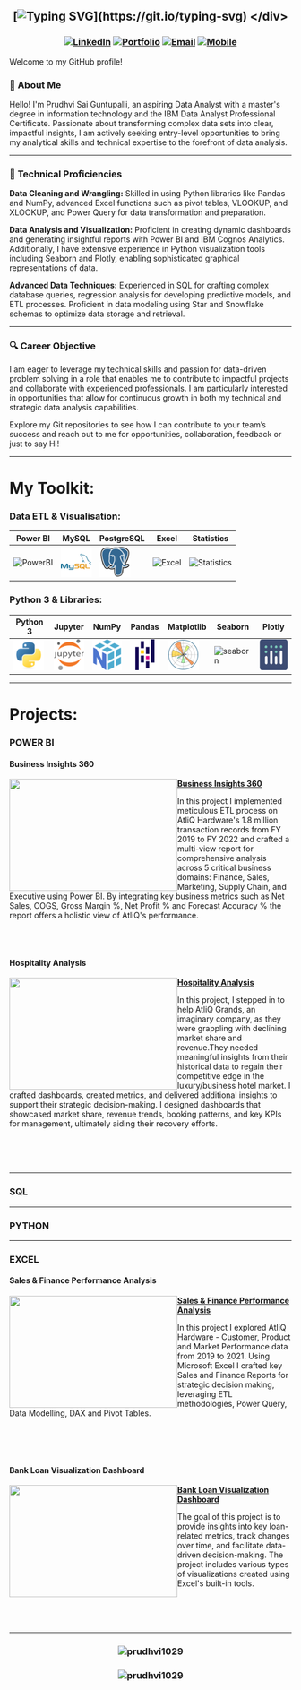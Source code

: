 <!-- ## <img src="https://storage.googleapis.com/gweb-cloudblog-publish/original_images/DataAnalytics.gif" width="60%" height="60%" align="center"> -->

## <div align="center"> [![Typing SVG](https://readme-typing-svg.demolab.com?font=Fira+Code&weight=600&size=27&duration=1000&pause=1500&center=true&vCenter=true&width=600&height=100&lines=Hi!+I+am+Prudhvi+Sai+Guntupalli.;I+am+a+Data+Enthusiast.;Checkout+my+Github+Portfolio+🥋!)](https://git.io/typing-svg) </div>

### <div align="center"> [![LinkedIn](https://img.shields.io/badge/|-LinkedIn-informational?style=flat&logo=linkedin&logoColor=white)](https://www.linkedin.com/in/prudhvisaiguntupalli/) [![Portfolio](https://img.shields.io/badge/|-Portfolio-333333?style=flat&logo=affine&logoColor=white)](https://mavenanalyts.io/profile/Sagar-More/206376940) [![Email](https://img.shields.io/badge/|-Email-D14836?style=flat&logo=gmail&logoColor=white)](mailto:connect2prudhvisai@gmail.com) [![Mobile](https://img.shields.io/badge/|-(+1)5517276709-6AA84F?style=flat&logo=allocine&logoColor=white)]() </div>

Welcome to my GitHub profile!

### 🌟 **About Me**

Hello! I'm Prudhvi Sai Guntupalli, an aspiring Data Analyst with a master's degree in information technology and the IBM Data Analyst Professional Certificate. Passionate about transforming complex data sets into clear, impactful insights, I am actively seeking entry-level opportunities to bring my analytical skills and technical expertise to the forefront of data analysis.

---

### 🚀 **Technical Proficiencies**

**Data Cleaning and Wrangling:** Skilled in using Python libraries like Pandas and NumPy, advanced Excel functions such as pivot tables, VLOOKUP, and XLOOKUP, and Power Query for data transformation and preparation.

**Data Analysis and Visualization:** Proficient in creating dynamic dashboards and generating insightful reports with Power BI and IBM Cognos Analytics. Additionally, I have extensive experience in Python visualization tools including Seaborn and Plotly, enabling sophisticated graphical representations of data.

**Advanced Data Techniques:** Experienced in SQL for crafting complex database queries, regression analysis for developing predictive models, and ETL processes. Proficient in data modeling using Star and Snowflake schemas to optimize data storage and retrieval.

---

### 🔍 **Career Objective**

I am eager to leverage my technical skills and passion for data-driven problem solving in a role that enables me to contribute to impactful projects and collaborate with experienced professionals. I am particularly interested in opportunities that allow for continuous growth in both my technical and strategic data analysis capabilities.

Explore my Git repositories to see how I can contribute to your team’s success and reach out to me for opportunities, collaboration, feedback or just to say Hi!

---

# My Toolkit:

### Data ETL & Visualisation:
| Power BI | MySQL | PostgreSQL | Excel | Statistics |
|-|-|-|-|-|
| <img src="https://github.com/microsoft/PowerBI-Icons/blob/main/SVG/Power-BI.svg" title="PowerBI" alt="PowerBI" width="55" height="55"/> | <img src="https://github.com/devicons/devicon/blob/master/icons/mysql/mysql-original-wordmark.svg" title="MySQL" alt="MySQL" width="55" height="55"/> | <img src="https://github.com/devicons/devicon/blob/master/icons/postgresql/postgresql-original.svg" title="PostgreSQL" alt="PostgreSQL" width="55" height="55"/>  | <img src="https://github.com/user-attachments/assets/0ed55528-bc48-414a-91c5-0d3d6da434d7" title="Excel" alt="Excel" width="55" height="55"/> | <img src="https://github.com/user-attachments/assets/00a1beaf-7537-4903-aaa5-9ef328048317" title="Statistics" alt="Statistics" width="55" height="55"/> |

### Python 3 & Libraries:
| Python 3 | Jupyter | NumPy | Pandas | Matplotlib | Seaborn | Plotly |
|-|-|-|-|-|-|-|
| <img src="https://github.com/devicons/devicon/blob/master/icons/python/python-original.svg" title="Python" alt="Python" width="55" height="55"/> | <img src="https://github.com/devicons/devicon/blob/master/icons/jupyter/jupyter-original-wordmark.svg" title="Jupiter" alt="Jupiter" width="55" height="55"/> | <img src="https://github.com/devicons/devicon/blob/master/icons/numpy/numpy-original.svg" title="Numpy" alt="Numpy" width="55" height="55"/> | <img src="https://github.com/devicons/devicon/blob/master/icons/pandas/pandas-original.svg" title="Pandas" alt="Pandas" width="55" height="55"/> | <img src="https://github.com/devicons/devicon/blob/master/icons/matplotlib/matplotlib-original.svg" title="matplotlib" alt="matplotlib" width="55" height="55"/> | <img src="https://cdn.worldvectorlogo.com/logos/seaborn-1.svg" title="seaborn" alt="seaborn" width="55" height="55"/> | <img src="https://github.com/devicons/devicon/blob/master/icons/plotly/plotly-original.svg" title="plotly" alt="plotly" width="55" height="55"/> |

<!-- | Conda | Spark | DAX Studio |
|-|-|-|
| <img src="https://github.com/devicons/devicon/blob/master/icons/anaconda/anaconda-original-wordmark.svg" title="Anaconda" alt="Conda" width="55" height="55"/> | <img src="https://github.com/devicons/devicon/blob/master/icons/apachespark/apachespark-original-wordmark.svg" title="Spark" alt="Spark" width="55" height="55"/> | <img src="https://github.com/devicons/devicon/blob/master/icons/matplotlib/matplotlib-original.svg" title="plotly" alt="pltly" width="55" height="55"/> | -->

---

# Projects:

### POWER BI

#### Business Insights 360
<img align="left" width="300" height="200" src="https://github.com/user-attachments/assets/3dd2e04f-e582-40c0-9fc7-cfb22a1def9a"> **[Business Insights 360](https://github.com/prudhvi1029/Business-Insights-360)**
</p> In this project I implemented meticulous ETL process on AtliQ Hardware's 1.8 million transaction records from FY 2019 to FY 2022 and crafted a multi-view report for comprehensive analysis across 5 critical business domains: Finance, Sales, Marketing, Supply Chain, and Executive using Power BI. By integrating key business metrics such as Net Sales, COGS, Gross Margin %, Net Profit % and Forecast Accuracy % the report offers a holistic view of AtliQ's performance.
</p>
<br><br>

#### Hospitality Analysis
<img align="left" width="300" height="200" src="https://github.com/user-attachments/assets/be9973ac-da65-4ccf-93fd-13ac4ba4db75"> **[Hospitality Analysis](https://github.com/prudhvi1029/Hospitality-Domain-Project---Power-BI)**
</p> In this project, I stepped in to help AtliQ Grands, an imaginary company, as they were grappling with declining market share and revenue.They needed meaningful insights from their historical data to regain their competitive edge in the luxury/business hotel market. I crafted dashboards, created metrics, and delivered additional insights to support their strategic decision-making. I designed dashboards that showcased market share, revenue trends, booking patterns, and key KPIs for management, ultimately aiding their recovery efforts.
</p>
<br><br><br>

---

### SQL

---

### PYTHON

---

### EXCEL

#### Sales & Finance Performance Analysis
<img align="left" width="300" height="200" src="https://github.com/user-attachments/assets/6fa108f1-4870-48d1-ad83-76b14e29fddb"> **[Sales & Finance Performance Analysis](https://github.com/prudhvi1029/Excel-Sales-Analytics)**
</p>In this project I explored AtliQ Hardware - Customer, Product and Market Performance data from 2019 to 2021. Using Microsoft Excel I crafted key Sales and Finance Reports for strategic decision making, leveraging ETL methodologies, Power Query, Data Modelling, DAX and Pivot Tables.
</p>
<br><br><br>



#### Bank Loan Visualization Dashboard
<img align="left" width="300" height="200" src="https://github.com/user-attachments/assets/6377a8b2-6260-430b-9328-a87703b5b5db"> **[Bank Loan Visualization Dashboard](https://github.com/prudhvi1029/Excel-Sales-Analytics)**
</p>The goal of this project is to provide insights into key loan-related metrics, track changes over time, and facilitate data-driven decision-making. The project includes various types of visualizations created using Excel's built-in tools.
</p>
<br><br><br>

---

### <div align="center"> <img src="https://github-readme-stats.vercel.app/api?username=prudhvi1029&theme=vision-friendly-dark&show_icons=true&locale=en" alt="prudhvi1029" width="38%" height="38%">
### <div align="center"> <img src="https://komarev.com/ghpvc/?username=prudhvi1029&style=for-the-badge&color=orange&base=300" alt="prudhvi1029"/> </div>
